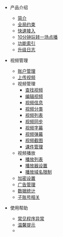 * 产品介绍

  * [简介](/)
  * [全局约束](/limit)
  * [快速接入](/quick_start)
  * [10分钟玩转一场点播](/playVod)
  * [功能索引](/function_index)
  * [升级日志](/versionNoteSDK)
* 视频管理

  * [账户管理](accountService)
  * [上传视频](uploadService)
  * 视频管理
    * [查找视频](queryService)
    * [编辑视频](editService)
    * [视频信息](infoService)
    * [视频分类](categoryService)
    * [视频列表](listService)
    * [视频同步](syncService)
    * [视频字幕](subtitleService)
    * [视频弹幕](barrageService)
    * [视频截图](screenshotService)
    * [课件管理](coursewareService)
  * 视频播放
    * [播放列表](playListService)
    * [播放器设置](playerSettingsService)
    * [播放域名限制]()
  * [加密设置](encryptionSettingsService)
  * [广告管理](advertisingService)
  * [数据统计](dataStatisticsService)
  * [子账号相关](subAccountService)
* 使用帮助

  * [常见程序异常](exceptionDoc)
  * [温馨提示](tips)
  * []()

